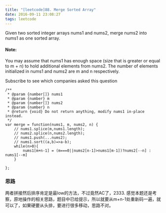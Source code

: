 ```yaml
---
title: "[leetcode]88. Merge Sorted Array"
date: 2016-09-11 23:08:27
tags: leetcode
---
```

Given two sorted integer arrays nums1 and nums2, merge nums2 into nums1 as one sorted array.

#### Note:
You may assume that nums1 has enough space (size that is greater or equal to m + n) to hold additional elements from nums2. The number of elements initialized in nums1 and nums2 are m and n respectively.

Subscribe to see which companies asked this question

```
/**
 * @param {number[]} nums1
 * @param {number} m
 * @param {number[]} nums2
 * @param {number} n
 * @return {void} Do not return anything, modify nums1 in-place instead.
 */
var merge = function(nums1, m, nums2, n) {
    // nums1.splice(m,nums1.length);
    // nums2.splice(n,nums2.length);
    // nums1.push(...nums2);
    // nums1.sort((a,b)=>a-b);
    while(n>0){
        nums1[m+n-1] = (m===0||nums2[n-1]>nums1[m-1])?nums2[--n] : nums1[--m]
    }
    
};
```

### 思路
两者拼接然后排序肯定是最low的方法，不过竟然AC了，2333.
感觉本题还是考察，原地操作的相关思路，题目中已给提示，所以就要从m+n-1处重新码一遍，就可以了，如果硬要从头排，要进行很多移动，思路不对。